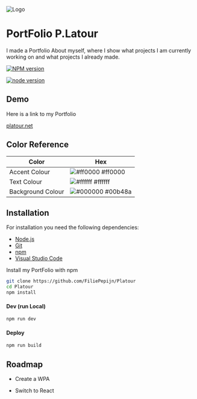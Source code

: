 
![Logo](https://i.postimg.cc/brX3N8C5/2024-06-13-23-45-09-P-Latour.png)


# PortFolio P.Latour

I made a Portfolio About myself, where I show what projects I am currently working on and what projects I already made.


[![NPM version](https://img.shields.io/badge/NPM-v10.5.0-green.svg)](https://www.npmjs.com/package/npm/v/10.5.0?activeTab=versions)


[![node version](https://img.shields.io/badge/Nodejs-v20.12.2-green.svg)](https://nodejs.org/en/blog/release/v20.12.2)




## Demo

Here is a link to my Portfolio

[platour.net](https://platour.net)

## Color Reference

| Color             | Hex                                                              |
| ----------------- |------------------------------------------------------------------|
| Accent Colour | ![#ff0000](https://via.placeholder.com/10/ff0000?text=+) #ff0000 |
| Text Colour | ![#ffffff](https://via.placeholder.com/10/ffffff?text=+) #ffffff |
| Background Colour | ![#000000](https://via.placeholder.com/10/000000?text=+) #00b48a |




## Installation

For installation you need the following dependencies:
- [Node.js](https://nodejs.org/en)
- [Git](https://git-scm.com/)
- [npm](https://www.npmjs.com/)
- [Visual Studio Code](https://code.visualstudio.com/)





Install my PortFolio with npm

```bash
git clone https://github.com/FiliePepijn/Platour
cd Platour
npm install
```

#### Dev (run Local)
```bash
npm run dev
```

#### Deploy
```bash
npm run build
```




    
## Roadmap

- Create a WPA

- Switch to React

